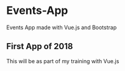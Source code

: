 # Events-App
Events App made with Vue.js and Bootstrap

## First App of 2018
This will be as part of my training with Vue.js
